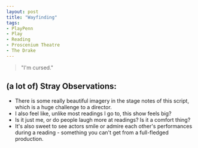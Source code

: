 ```yaml
---
layout: post
title: "Wayfinding"
tags:
- PlayPenn
- Play
- Reading
- Proscenium Theatre
- The Drake
---
```

> "I'm cursed."

## (a lot of) Stray Observations:
- There is some really beautiful imagery in the stage notes of this script, which is a huge challenge to a director.
- I also feel like, unlike most readings I go to, this show feels big?
- Is it just me, or do people laugh more at readings? Is it a comfort thing?
- It's also sweet to see actors smile or admire each other's performances during a reading - something you can't get from a full-fledged production.
